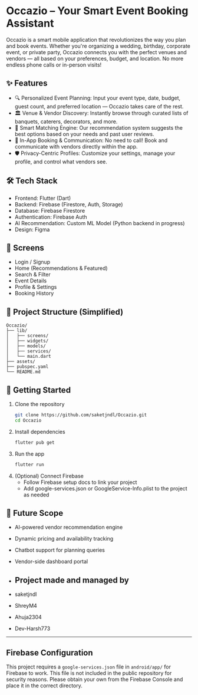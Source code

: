 # Occazio – Your Smart Event Booking Assistant

Occazio is a smart mobile application that revolutionizes the way you plan and book events. Whether you're organizing a wedding, birthday, corporate event, or private party, Occazio connects you with the perfect venues and vendors — all based on your preferences, budget, and location. No more endless phone calls or in-person visits!

## ✨ Features

- 🔍 Personalized Event Planning: Input your event type, date, budget, guest count, and preferred location — Occazio takes care of the rest.
- 🏛️ Venue & Vendor Discovery: Instantly browse through curated lists of banquets, caterers, decorators, and more.
- 🤝 Smart Matching Engine: Our recommendation system suggests the best options based on your needs and past user reviews.
- 💬 In-App Booking & Communication: No need to call! Book and communicate with vendors directly within the app.
- 🛡️ Privacy-Centric Profiles: Customize your settings, manage your profile, and control what vendors see.

## 🛠️ Tech Stack
- Frontend: Flutter (Dart)
- Backend: Firebase (Firestore, Auth, Storage)
- Database: Firebase Firestore
- Authentication: Firebase Auth
- AI Recommendation: Custom ML Model (Python backend in progress)
- Design: Figma

## 📱 Screens
- Login / Signup
- Home (Recommendations & Featured)
- Search & Filter
- Event Details
- Profile & Settings
- Booking History

## 📂 Project Structure (Simplified)
```
Occazio/
├── lib/
│   ├── screens/
│   ├── widgets/
│   ├── models/
│   ├── services/
│   └── main.dart
├── assets/
├── pubspec.yaml
└── README.md
```

## 🚀 Getting Started
1. Clone the repository
   ```bash
   git clone https://github.com/saketjndl/Occazio.git
   cd Occazio
   ```
2. Install dependencies
   ```bash
   flutter pub get
   ```
3. Run the app
   ```bash
   flutter run
   ```
4. (Optional) Connect Firebase
   - Follow Firebase setup docs to link your project
   - Add google-services.json or GoogleService-Info.plist to the project as needed

## 📌 Future Scope
- AI-powered vendor recommendation engine
- Dynamic pricing and availability tracking
- Chatbot support for planning queries
- Vendor-side dashboard portal

- ## Project made and managed by
- saketjndl
- ShreyM4
- Ahuja2304
- Dev-Harsh773

---

## Firebase Configuration

This project requires a `google-services.json` file in `android/app/` for Firebase to work. This file is not included in the public repository for security reasons. Please obtain your own from the Firebase Console and place it in the correct directory.
